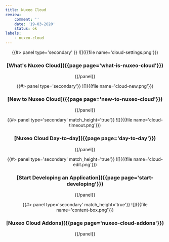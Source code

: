 ```yaml
---
title: Nuxeo Cloud
review:
    comment: ''
    date: '19-03-2020'
    status: ok
labels:
    - nuxeo-cloud
---
```


<div class="row" data-equalizer data-equalize-on="medium">
<div class="column medium-6" align='center'>
{{#> panel type='secondary' }}
![]({{file name='cloud-settings.png'}})

### [What's Nuxeo Cloud]({{page page='what-is-nuxeo-cloud'}})
{{/panel}}
</div>
<div class="column medium-6" align='center'>
{{#> panel type='secondary'}}
![]({{file name='cloud-new.png'}})

### [New to Nuxeo Cloud]({{page page='new-to-nuxeo-cloud'}})

{{/panel}}
</div>
</div>

<div class="row" data-equalizer data-equalize-on="medium">
<div class="column medium-4" align='center'>
{{#> panel type='secondary' match_height='true'}}
![]({{file name='cloud-timeout.png'}})

### [Nuxeo Cloud Day-to-day]({{page page='day-to-day'}})

{{/panel}}
</div>


<div class="column medium-4" align='center'>
{{#> panel type='secondary' match_height='true'}}
![]({{file name='cloud-edit.png'}})

### [Start Developing an Application]({{page page='start-developing'}})

{{/panel}}
</div>

<div class="column medium-4" align='center'>
{{#> panel type='secondary' match_height='true'}}
![]({{file name='content-box.png'}})

### [Nuxeo Cloud Addons]({{page page='nuxeo-cloud-addons'}})

{{/panel}}
</div>

</div>
